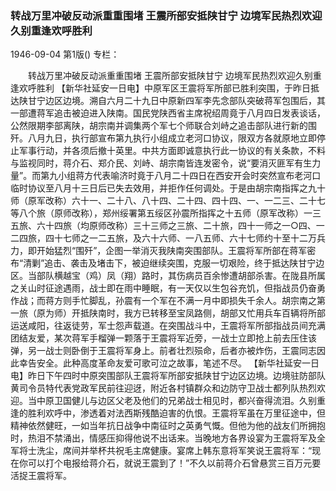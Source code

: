 ### 转战万里冲破反动派重重围堵  王震所部安抵陕甘宁  边境军民热烈欢迎久别重逢欢呼胜利

1946-09-04
第1版()
专栏：

　　转战万里冲破反动派重重围堵
    王震所部安抵陕甘宁
    边境军民热烈欢迎久别重逢欢呼胜利
    【新华社延安一日电】中原军区王震将军所部已胜利突围，于昨日抵达陕甘宁边区边境。溯自六月二十九日中原新四军李先念部队突破蒋军包围后，其一部遭蒋军追击被迫进入陕南。国民党陕西省主席祝绍周竟于八月四日发表谈话，公然限期李部离陕，胡宗南并调集两个军七个师联合刘峙之追击部队进行新的围歼。八月九日，执行部宣布第九执行小组成立老河口协议，限双方各就原地立即停止军事行动，并各须后撤十英里。中共方面即诚意执行此一协议的有关条款，不料与监视同时，蒋介石、郑介民、刘峙、胡宗南皆连发密令，说“要消灭匪军有生力量”。而第九小组蒋方代表喻济时竟于八月二十四日在西安开会时突然宣布老河口临时协议至八月十三日后已失去效用，并拒作任何调处。于是由胡宗南指挥之九十师（原军改称）六十一、二十八、八十四、二十四、四十四、一、一二三、二十七等八个旅（原师改称），郑州绥署第五绥区孙震所指挥之十五师（原军改称）一三五旅、六十四旅（均原师改称）三十三师之三旅、二十旅，四十一师之一○四、一二四旅，四十七师之一二五旅，及六十六师、一八五师、六十七师约十至十二万兵力，即开始猛烈“围歼”，企图一举消灭我陕南突围部队。王震将军所部在蒋军密布“清剿”追击、袭击及堵击下，被迫继续突围，克服一切艰险，终于抵达陕甘宁边区。当部队横越宝（鸡）凤（翔）路时，其伤病员百余惨遭胡部杀害。在陇县所属之关山时征途遇雨，战士即在雨中睡眠，有一天仅以生包谷充饥，但指战员仍奋勇作战；而蒋方则手忙脚乱，孙震有一个军在不满一月中即损失千余人。胡宗南之第一旅（原为师）开抵陕南时，我方已转移至宝凤路侧，胡部又忙用兵车百辆将所部运送咸阳，往返徒劳，军士怨声载道。在突围战斗中，王震将军所部指战员间充满团结友爱，某次蒋军手榴弹一颗落于王震将军近旁，一战士立即抢上前去压住该弹，另一战士则卧倒于王震将军身上。前者壮烈殒命，后者亦被炸伤，王震同志因此幸告安全。此种高度革命友爱可歌可泣之故事，笔述不尽。
    【新华社延安一日电】昨日下午四时中原突围部队王震将军所部安抵陕甘宁边区边境。边境驻防部队黄司令员特代表党政军民前往迎迓，附近各村镇群众和边防守卫战士都列队热烈欢迎。当中原卫国健儿与边区父老及他们的兄弟战士相见时，都兴奋得流泪。久别重逢的胜利欢呼中，渗透着对法西斯残酷迫害的仇恨。王震将军虽在万里征途中，但精神依然健旺，一如当年抗日战争中南征时之英勇气慨。但他为他的战友们所拥抱时，热泪不禁涌出，情感压抑得他说不出话来。当晚地方各界设宴为王震将军及全军将士洗尘，席间并举杯共祝毛主席健康。宴席上韩东意将军笑说王震将军：“现在你可以打个电报给蒋介石，就说王震到了！”不久以前蒋介石曾悬赏三百万元要活捉王震将军。
